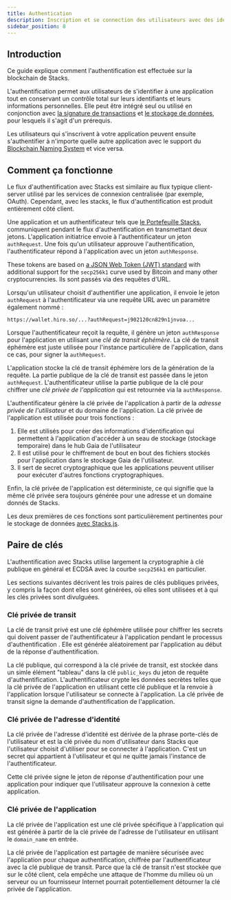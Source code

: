 ```yaml
---
title: Authentication
description: Inscription et se connection des utilisateurs avec des identités sur la blockchain de Stacks
sidebar_position: 8
---
```


## Introduction

Ce guide explique comment l'authentification est effectuée sur la blockchain de Stacks.

L'authentification permet aux utilisateurs de s'identifier à une application tout en conservant un contrôle total sur leurs identifiants et leurs informations personnelles. Elle peut être intégré seul ou utilisé en conjonction avec [la signature de transactions](https://docs.hiro.so/get-started/transactions#signature-and-verification) et [le stockage de données](https://docs.stacks.co/gaia/overview), pour lesquels il s'agit d'un prérequis.

Les utilisateurs qui s'inscrivent à votre application peuvent ensuite s'authentifier à n'importe quelle autre application avec le support du [Blockchain Naming System](bns) et vice versa.

## Comment ça fonctionne

Le flux d'authentification avec Stacks est similaire au flux typique client-server utilisé par les services de connexion centralisée (par exemple, OAuth). Cependant, avec les stacks, le flux d'authentification est produit entièrement côté client.

Une application et un authentificateur tels que [le Portefeuille Stacks](https://www.hiro.so/wallet/install-web), communiquent pendant le flux d'authentification en transmettant deux jetons. L'application initiatrice envoie à l'authentificateur un jeton `authRequest`. Une fois qu'un utilisateur approuve l'authentification, l'authentificateur répond à l'application avec un jeton `authResponse`.

These tokens are based on [a JSON Web Token (JWT) standard](https://tools.ietf.org/html/rfc7519) with additional support for the `secp256k1` curve used by Bitcoin and many other cryptocurrencies. Ils sont passés via des requêtes d'URL.

Lorsqu'un utilisateur choisit d'authentifier une application, il envoie le jeton `authRequest` à l'authentificateur via une requête URL avec un paramètre également nommé :

`https://wallet.hiro.so/...?authRequest=j902120cn829n1jnvoa...`

Lorsque l'authentificateur reçoit la requête, il génère un jeton `authResponse` pour l'application en utilisant une _clé de transit éphémère_. La clé de transit éphémère est juste utilisée pour l'instance particulière de l'application, dans ce cas, pour signer la `authRequest`.

L'application stocke la clé de transit éphémère lors de la génération de la requête. La partie publique de la clé de transit est passée dans le jeton `authRequest`. L'authentificateur utilise la partie publique de la clé pour chiffrer une _clé privée de l'application_ qui est retournée via la `authResponse`.

L'authentificateur génère la clé privée de l'application à partir de la _adresse privée de l'utilisateur_ et du domaine de l'application. La clé privée de l'application est utilisée pour trois fonctions :

1. Elle est utilisés pour créer des informations d'identification qui permettent à l'application d'accéder à un seau de stockage (stockage temporaire) dans le hub Gaia de l'utilisateur
2. Il est utilisé pour le chiffrement de bout en bout des fichiers stockés pour l'application dans le stockage Gaia de l'utilisateur.
3. Il sert de secret cryptographique que les applications peuvent utiliser pour exécuter d'autres fonctions cryptographiques.

Enfin, la clé privée de l'application est déterministe, ce qui signifie que la même clé privée sera toujours générée pour une adresse et un domaine donnés de Stacks.

Les deux premières de ces fonctions sont particulièrement pertinentes pour le stockage de données [avec Stacks.js](https://docs.stacks.co/docs/gaia).

## Paire de clés

L'authentification avec Stacks utilise largement la cryptographie à clé publique en général et ECDSA avec la courbe `secp256k1` en particulier.

Les sections suivantes décrivent les trois paires de clés publiques privées, y compris la façon dont elles sont générées, où elles sont utilisées et à qui les clés privées sont divulguées.

### Clé privée de transit

La clé de transit privé est une clé éphémère utilisée pour chiffrer les secrets qui doivent passer de l'authentificateur à l'application pendant le processus d'authentification . Elle est générée aléatoirement par l'application au début de la réponse d'authentification.

La clé publique, qui correspond à la clé privée de transit, est stockée dans un simle élément "tableau" dans la clé `public_keys` du jeton de requête d'authentification. L'authentificateur crypte les données secrètes telles que la clé privée de l'application en utilisant cette clé publique et la renvoie à l'application lorsque l'utilisateur se connecte à l'application. La clé privée de transit signe la demande d'authentification de l'application.

### Clé privée de l'adresse d'identité

La clé privée de l'adresse d'identité est dérivée de la phrase porte-clés de l'utilisateur et est la clé privée du nom d'utilisateur dans Stacks que l'utilisateur choisit d'utiliser pour se connecter à l'application. C'est un secret qui appartient à l'utilisateur et qui ne quitte jamais l'instance de l'authentificateur.

Cette clé privée signe le jeton de réponse d'authentification pour une application pour indiquer que l'utilisateur approuve la connexion à cette application.

### Clé privée de l'application

La clé privée de l'application est une clé privée spécifique à l'application qui est générée à partir de la clé privée de l'adresse de l'utilisateur en utilisant le `domain_name` en entrée.

La clé privée de l'application est partagée de manière sécurisée avec l'application pour chaque authentification, chiffrée par l'authentificateur avec la clé publique de transit. Parce que la clé de transit n'est stockée que sur le côté client, cela empêche une attaque de l'homme du milieu où un serveur ou un fournisseur Internet pourrait potentiellement détourner la clé privée de l'application.
